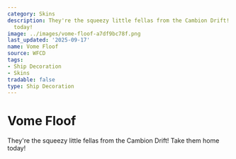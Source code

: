 ```yaml
---
category: Skins
description: They're the squeezy little fellas from the Cambion Drift! Take them home
  today!
image: ../images/vome-floof-a7df9bc78f.png
last_updated: '2025-09-17'
name: Vome Floof
source: WFCD
tags:
- Ship Decoration
- Skins
tradable: false
type: Ship Decoration
---
```


# Vome Floof

They're the squeezy little fellas from the Cambion Drift! Take them home today!

